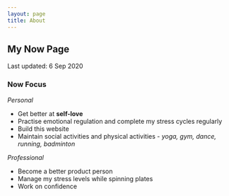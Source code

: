```yaml
---
layout: page
title: About
---
```


## My Now Page

Last updated: 6 Sep 2020

### Now Focus
*Personal*  
* Get better at **self-love**
* Practise emotional regulation and complete my stress cycles regularly
* Build this website
* Maintain social activities and physical activities - *yoga, gym, dance, running, badminton* 

*Professional*
* Become a better product person
* Manage my stress levels while spinning plates
* Work on confidence 
